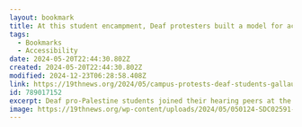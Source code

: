 ```yaml
---
layout: bookmark
title: At this student encampment, Deaf protesters built a model for accessibility
tags:
  - Bookmarks
  - Accessibility
date: 2024-05-20T22:44:30.802Z
created: 2024-05-20T22:44:30.802Z
modified: 2024-12-23T06:28:58.408Z
link: https://19thnews.org/2024/05/campus-protests-deaf-students-gallaudet-university/
id: 789017152
excerpt: Deaf pro-Palestine students joined their hearing peers at the now-cleared George Washington University encampment. Volunteer interpreters made that multilingual organizing possible.
image: https://19thnews.org/wp-content/uploads/2024/05/050124-SDC02591-GWUEncampment-29.jpg
---
```

